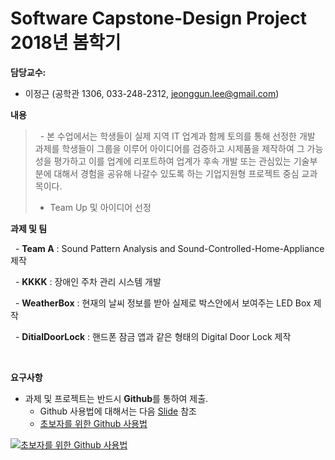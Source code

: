 # Software Capstone-Design Project 2018년 봄학기

**담당교수:**
   - 이정근 (공학관 1306, 033-248-2312, jeonggun.lee@gmail.com)

**내용**
>   - 본 수업에서는 학생들이 실제 지역 IT 업계과 함께 토의를 통해 선정한 개발 과제를 학생들이 그룹을 이루어 아이디어를 검증하고 시제품을 제작하여 그 가능성을 평가하고 이를 업계에 리포트하여 업계가 후속 개발 또는 관심있는 기술부분에 대해서 경험을 공유해 나갈수 있도록 하는 기업지원형 프로젝트 중심 교과목이다.
>   - Team Up 및 아이디어 선정

**과제 및 팀**

   - **Team A** : Sound Pattern Analysis and Sound-Controlled-Home-Appliance 제작
   
   - **KKKK** : 장애인 주차 관리 시스템 개발
   
   - **WeatherBox** : 현재의 날씨 정보를 받아 실제로 박스안에서 보여주는 LED Box 제작
   
   - **DitialDoorLock** : 핸드폰 잠금 앱과 같은 형태의 Digital Door Lock 제작
   
     
   
**요구사항**

   - 과제 및 프로젝트는 반드시 **Github**를 통하여 제출.
     - Github 사용법에 대해서는 다음 [Slide](https://www.slideshare.net/ssusercef361/git-github-getting-started-with-gitgithub) 참조
     - [초보자를 위한 Github 사용법](https://www.youtube.com/watch?v=JEY3X64gX4Q&t=552s)
     
 [![초보자를 위한 Github 사용법](http://img.youtube.com/vi/JEY3X64gX4Q/0.jpg)](https://www.youtube.com/watch?v=JEY3X64gX4Q&t=552s) 

